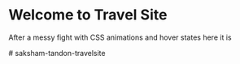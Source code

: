 <h1>Welcome to Travel Site</h1>
<p>After a messy fight with CSS animations and hover states here it is</p>
# saksham-tandon-travelsite
